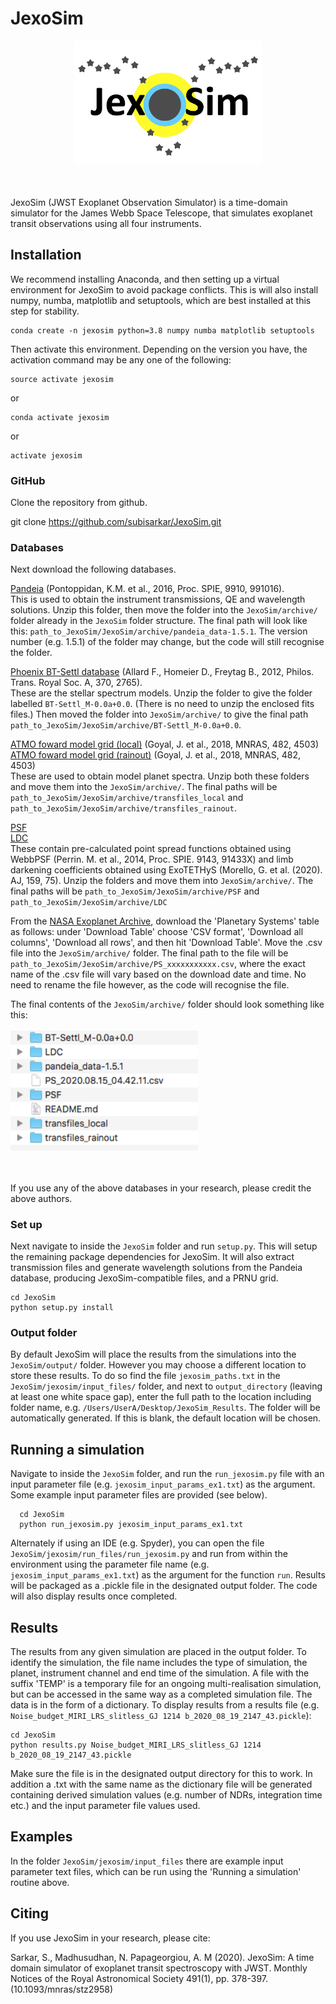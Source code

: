 # JexoSim
<div align="center">
<img src="docs/jexosim_logo.png" width="300px">
</img>
<br/>
</div>
<br/><br/>

JexoSim (JWST Exoplanet Observation Simulator) is a time-domain simulator for the James Webb Space Telescope, that simulates exoplanet transit observations using all four instruments.

Installation
------
We recommend installing Anaconda, and then setting up a virtual environment for JexoSim to avoid package conflicts.  This is will also install numpy, numba, matplotlib and setuptools, which are best installed at this step for stability.  

    conda create -n jexosim python=3.8 numpy numba matplotlib setuptools

Then activate this environment. Depending on the version you have, the activation command may be any one of the following:

    source activate jexosim
    
or    

    conda activate jexosim
    
or    
    
    activate jexosim


### GitHub

Clone the repository from github.

git clone https://github.com/subisarkar/JexoSim.git


### Databases

Next download the following databases.  

[Pandeia](https://stsci.app.box.com/v/pandeia-refdata-v1p5p1/) (Pontoppidan, K.M. et al., 2016, Proc. SPIE, 9910, 991016).  
This is used to obtain the instrument transmissions, QE and wavelength solutions.  Unzip this folder, then move the folder into the `JexoSim/archive/` folder already in the  `JexoSim` folder structure.  The final path will look like this:  `path_to_JexoSim/JexoSim/archive/pandeia_data-1.5.1`.   The version number (e.g. 1.5.1) of the folder may change, but the code will still recognise the folder. 

[Phoenix BT-Settl database](https://phoenix.ens-lyon.fr/Grids/BT-Settl/CIFIST2011_2015/FITS/BT-Settl_M-0.0a+0.0.tar) (Allard F., Homeier D., Freytag B., 2012, Philos. Trans. Royal Soc. A, 370, 2765).  
These are the stellar spectrum models.  Unzip the folder to give the folder labelled `BT-Settl_M-0.0a+0.0`.  (There is no need to unzip the enclosed fits files.)  Then moved the folder into  `JexoSim/archive/` to give the final path `path_to_JexoSim/JexoSim/archive/BT-Settl_M-0.0a+0.0`.

[ATMO foward model grid (local)](https://drive.google.com/file/d/1Kvfi7FTBqM1MfnkTnHsJJqI7EFwnuaIG/view?usp=sharing) (Goyal, J. et al., 2018, MNRAS, 482, 4503)    
[ATMO foward model grid (rainout)](https://drive.google.com/file/d/1LnpL_kpbZGPEN0G6QhHrL4DcD4hwvaia/view?usp=sharing) (Goyal, J. et al., 2018, MNRAS, 482, 4503)  
These are used to obtain model planet spectra.  Unzip both these folders and move them into the `JexoSim/archive/`.  The final paths will be  `path_to_JexoSim/JexoSim/archive/transfiles_local` and  `path_to_JexoSim/JexoSim/archive/transfiles_rainout`.  

[PSF](https://drive.google.com/file/d/1YFbB02IR9U-9J6UDw8SsdBo5aKh0V-_6/view?usp=sharing)  
[LDC](https://drive.google.com/file/d/1lWRdqW_wI3y31ugqq2HfyyekGyOSteL_/view?usp=sharing)  
These contain pre-calculated point spread functions obtained using WebbPSF (Perrin. M. et al., 2014, Proc. SPIE. 9143, 91433X) and limb darkening coefficients obtained using ExoTETHyS (Morello, G. et al. (2020). AJ, 159,  75).  Unzip the folders and move them into `JexoSim/archive/`.  The final paths will be `path_to_JexoSim/JexoSim/archive/PSF` and `path_to_JexoSim/JexoSim/archive/LDC`  

From the [NASA Exoplanet Archive](https://exoplanetarchive.ipac.caltech.edu/cgi-bin/TblView/nph-tblView?app=ExoTbls&config=PS&constraint=default_flag=1), download the 'Planetary Systems' table as follows: under 'Download Table' choose 'CSV format', 'Download all columns', 'Download all rows', and then hit 'Download Table'.  Move the .csv file into the `JexoSim/archive/` folder. The final path to the file will be  `path_to_JexoSim/JexoSim/archive/PS_xxxxxxxxxxx.csv`, where the exact name of the .csv file will vary based on the download date and time.  No need to rename the file however, as the code will recognise the file.

The final contents of the `JexoSim/archive/`  folder should look something like this:

<div align="left">
<img src="docs/archive_folder.png" width="300px">
</img>
<br/>
</div>
<br/><br/>

If you use any of the above databases in your research, please credit the above authors.


### Set up
Next navigate to inside the `JexoSim` folder and run `setup.py`.  This will setup the remaining package dependencies for JexoSim.  It will also extract transmission files and generate wavelength solutions from the Pandeia database, producing JexoSim-compatible files, and a PRNU grid.

    cd JexoSim
    python setup.py install
    
    
### Output folder
By default JexoSim will place the results from the simulations into the `JexoSim/output/` folder. However you may choose a different location to store these results.  To do so find the file `jexosim_paths.txt` in the `JexoSim/jexosim/input_files/` folder, and next to `output_directory` (leaving at least one white space gap),  enter the full path to the location including folder name, e.g. `/Users/UserA/Desktop/JexoSim_Results`.  The folder will be automatically generated. If this is blank, the default location will be chosen.


Running a simulation
------
Navigate to inside the `JexoSim` folder, and run the `run_jexosim.py` file with an input parameter file (e.g. `jexosim_input_params_ex1.txt`) as the argument.  Some example input parameter files are provided (see below).

      cd JexoSim
      python run_jexosim.py jexosim_input_params_ex1.txt
      
Alternately if using an IDE (e.g. Spyder), you can open the file `JexoSim/jexosim/run_files/run_jexosim.py` and run from within the environment using the parameter file name (e.g. `jexosim_input_params_ex1.txt`) as the argument for the function `run`.  Results will be packaged as a .pickle file in the designated output folder.  The code will also display results once completed.

Results
------
The results from any given simulation are placed in the output folder.  To identify the simulation, the file name includes the type of simulation, the planet, instrument channel and end time of the simulation.  A file with the suffix 'TEMP' is a temporary file for an ongoing multi-realisation simulation, but can be accessed in the same way as a completed simulation file.  The data is in the form of a dictionary.   To display results from a results file (e.g. `Noise_budget_MIRI_LRS_slitless_GJ 1214 b_2020_08_19_2147_43.pickle`):

    cd JexoSim
    python results.py Noise_budget_MIRI_LRS_slitless_GJ 1214 b_2020_08_19_2147_43.pickle

Make sure the file is in the designated output directory for this to work.
In addition a .txt with the same name as the dictionary file will be generated containing derived simulation values (e.g. number of NDRs, integration time etc.) and the input parameter file values used.

Examples
------
In the folder `JexoSim/jexosim/input_files` there are example input parameter text files, which can be run using the 'Running a simulation' routine above.    

Citing
------

If you use JexoSim in your research, please cite:

Sarkar, S., Madhusudhan, N. Papageorgiou, A.  M (2020). JexoSim: A time domain simulator of exoplanet transit spectroscopy with JWST. Monthly Notices of the Royal Astronomical Society 491(1), pp. 378-397. (10.1093/mnras/stz2958)
